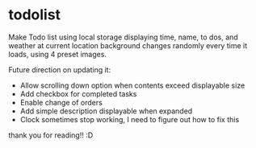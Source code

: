 # todolist
Make Todo list using local storage
displaying time, name, to dos, and weather at current location
background changes randomly every time it loads, using 4 preset images.

Future direction on updating it:
  - Allow scrolling down option when contents exceed displayable size
  - Add checkbox for completed tasks
  - Enable change of orders
  - Add simple description displayable when expanded
  - Clock sometimes stop working, I need to figure out how to fix this
  
 thank you for reading!! :D
